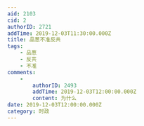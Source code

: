 ```yaml
---
aid: 2103
cid: 2
authorID: 2721
addTime: 2019-12-03T11:30:00.000Z
title: 品葱不准反共
tags:
    - 品葱
    - 反共
    - 不准
comments:
    -
        authorID: 2493
        addTime: 2019-12-03T12:00:00.000Z
        content: 为什么
date: 2019-12-03T12:00:00.000Z
category: 时政
---
```




